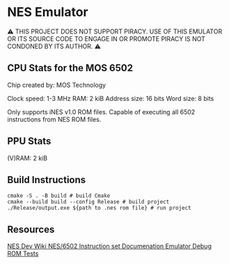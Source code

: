 # NES Emulator

⚠ THIS PROJECT DOES NOT SUPPORT PIRACY. USE OF THIS EMULATOR OR ITS SOURCE CODE TO ENGAGE IN OR PROMOTE PIRACY IS NOT CONDONED BY ITS AUTHOR. ⚠ 

## CPU Stats for the MOS 6502

Chip created by: MOS Technology 

Clock speed: 1-3 MHz
RAM: 2 kiB
Address size: 16 bits
Word size: 8 bits

Only supports iNES v1.0 ROM files.
Capable of executing all 6502 instructions from NES ROM files. 

## PPU Stats 

(V)RAM: 2 kiB

## Build Instructions

```SH
cmake -S . -B build # build Cmake
cmake --build build --config Release # build project
./Release/output.exe ${path to .nes rom file} # run project
```

## Resources

<a href=https://www.nesdev.org/wiki/Nesdev_Wiki>NES Dev Wiki </a>
<a href=https://www.nesdev.org/obelisk-6502-guide/reference.html#DEX> NES/6502 Instruction set Documenation </a>
<a href=https://www.nesdev.org/wiki/Emulator_tests> Emulator Debug ROM Tests </a>